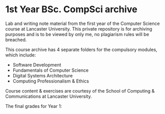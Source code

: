 # 1st Year BSc. CompSci archive

Lab and writing note material from the first year of the Computer Science course at Lancaster University.
This private repository is for archiving purposes and is to be viewed by only me, no plagiarism rules will be breached.
<br />

This course archive has 4 separate folders for the compulsory modules, which include:
* Software Development
* Fundamentals of Computer Science
* Digital Systems Architecture
* Computing Professionalism & Ethics 

Course content & exercises are courtesy of the School of Computing & Communications at Lancaster University.

The final grades for Year 1:

